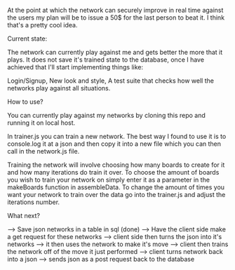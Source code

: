 At the point at which the network can securely improve in real time against the users
my plan will be to issue a 50$ for the last person to beat it. I think that's a pretty
cool idea.


Current state:

The network can currently play against me and gets better the more that it plays. It does not
save it's trained state to the database, once I have achieved that I'll start implementing
things like:

Login/Signup,
New look and style,
A test suite that checks how well the networks play against all situations. 

How to use?

You can currently play against my networks by cloning this repo and running it on local host.

In trainer.js you can train a new network. The best way I found to use it is to
console.log it at a json and then copy it into a new file which you can then call
in the network.js file.

Training the network will involve choosing how many boards to create for it
and how many iterations do train it over. To choose the amount of boards you wish
to train your network on simply enter it as a parameter in the makeBoards function
in assembleData. To change the amount of times you want your network to train over
the data go into the trainer.js and adjust the iterations number.


What next?

--> Save json networks in a table in sql (done)
--> Have the client side make a get request for these networks
--> client side then turns the json into it's networks
--> it then uses the network to make it's move
--> client then trains the network off of the move it just performed
--> client turns network back into a json
--> sends json as a post request back to the database
